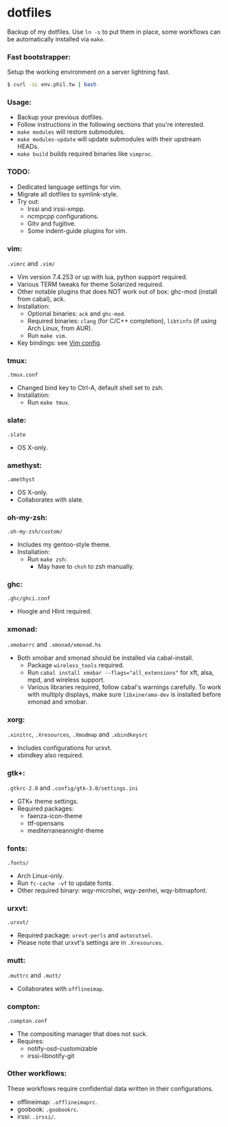 dotfiles
===

Backup of my dotfiles. Use `ln -s` to put them in place, some workflows can be automatically installed via `make`.

### Fast bootstrapper:
Setup the working environment on a server lightning fast.
```bash
$ curl -sL env.phil.tw | bash
```

### Usage:
* Backup your previous dotfiles.
* Follow instructions in the following sections that you're interested.
* `make modules` will restore submodules.
* `make modules-update` will update submodules with their upstream HEADs.
* `make build` builds required binaries like `vimproc`.

### TODO:
* Dedicated language settings for vim.
* Migrate all dotfiles to symlink-style.
* Try out:
    * Irssi and irssi-xmpp.
    * ncmpcpp configurations.
    * Gitv and fugitive.
    * Some indent-guide plugins for vim.

### vim:
`.vimrc` and `.vim/`
* Vim version 7.4.253 or up with lua, python support required.
* Various TERM tweaks for theme Solarized required.
* Other notable plugins that does NOT work out of box: ghc-mod (install from cabal), ack.
* Installation:
    * Optional binaries: `ack` and `ghc-mod`.
    * Required binaries: `clang` (for C/C++ completion), `libtinfo` (if using Arch Linux, from AUR).
    * Run `make vim`.
* Key bindings: see [Vim config](https://wiki.phil.tw/Vim%20config).

### tmux:
`.tmux.conf`
* Changed bind key to Ctrl-A, default shell set to zsh.
* Installation:
    * Run `make tmux`.

### slate:
`.slate`
* OS X-only.

### amethyst:
`.amethyst`
* OS X-only.
* Collaborates with slate.

### oh-my-zsh:
`.oh-my-zsh/custom/`
* Includes my gentoo-style theme.
* Installation:
    * Run `make zsh`:
        * May have to `chsh` to zsh manually.

### ghc:
`.ghc/ghci.conf`
* Hoogle and Hlint required.

### xmonad:
`.xmobarrc` and `.xmonad/xmonad.hs`
* Both xmobar and xmonad should be installed via cabal-install.
    * Package `wireless_tools` required.
    * Run `cabal install xmobar --flags="all_extensions"` for xft, alsa, mpd, and wireless support.
    * Various libraries required, follow cabal's warnings carefully. To work
      with multiply displays, make sure `libxinerama-dev` is installed before
      xmonad and xmobar.

### xorg:
`.xinitrc`, `.Xresources`, `.Xmodmap` and `.xbindkeysrc`
* Includes configurations for urxvt.
* xbindkey also required.

### gtk+:
`.gtkrc-2.0` and `.config/gtk-3.0/settings.ini`
* GTK+ theme settings.
* Required packages:
    * faenza-icon-theme
    * ttf-opensans
    * mediterraneannight-theme

### fonts:
`.fonts/`
* Arch Linux-only.
* Run `fc-cache -vf` to update fonts.
* Other required binary: wqy-microhei, wqy-zenhei, wqy-bitmapfont.

### urxvt:
`.urxvt/`
* Required package: `urxvt-perls` and `autocutsel`.
* Please note that urxvt's settings are in `.Xresources`.

### mutt:
`.muttrc` and `.mutt/`
* Collaborates with `offlineimap`.

### compton:
`.compton.conf`
* The compositing manager that does not suck.
* Requires:
    * notify-osd-customizable
    * irssi-libnotify-git

### Other workflows:
These workflows require confidential data written in their configurations.
* offlineimap: `.offlineimaprc`.
* goobook: `.goobookrc`.
* irssi: `.irssi/`.
